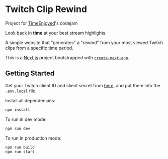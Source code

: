 # Twitch Clip Rewind
Project for [TimeEnjoyed](https://twitch.tv/timeenjoyed)'s codejam

Look back in **time** at your best stream highlights.

A simple website that "generates" a "rewind" from your most viewed Twitch clips from a specific time period.

This is a [Next.js](https://nextjs.org/) project bootstrapped with [`create-next-app`](https://github.com/vercel/next.js/tree/canary/packages/create-next-app).

## Getting Started
Get your Twitch client ID and client secret from [here](https://dev.twitch.tv/console/apps/create), and put them into the `.env.local` file.

Install all dependencies:
```bash
npm install
```

To run in dev mode:
```bash
npm run dev
```

To run in production mode:
```bash
npm run build
npm run start
```
